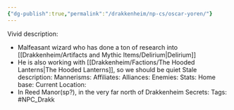```yaml
---
{"dg-publish":true,"permalink":"/drakkenheim/np-cs/oscar-yoren/"}
---
```


Vivid description: 
- Malfeasant wizard who has done a ton of research into [[Drakkenheim/Artifacts and Mythic Items/Delirium\|Delirium]]
- He is also working with [[Drakkenheim/Factions/The Hooded Lanterns\|The Hooded Lanterns]], so we should be quiet
Stale description: 
Mannerisms: 
Affiliates: 
Alliances: 
Enemies: 
Stats: 
Home base: 
Current Location:
- In Reed Manor(sp?), in the very far north of Drakkenheim
Secrets: 
Tags: #NPC_Drakk 